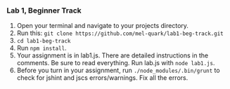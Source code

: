 ### Lab 1, Beginner Track

1. Open your terminal and navigate to your projects directory.
2. Run this: `git clone https://github.com/mel-quark/lab1-beg-track.git`
3. `cd lab1-beg-track`
4. Run `npm install`.
5. Your assignment is in lab1.js. There are detailed instructions in the
comments. Be sure to read everything. Run lab.js with `node lab1.js`.
6. Before you turn in your assignment, run `./node_modules/.bin/grunt` to
check for jshint and jscs errors/warnings. Fix all the errors.
